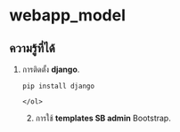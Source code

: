 ﻿# webapp_model
## ความรู้ที่ได้
1. การติดตั้ง __django__.<br>
    <ol>
```shell
pip install django
```
    </ol>
2. การใช้ __templates SB admin__ Bootstrap.
